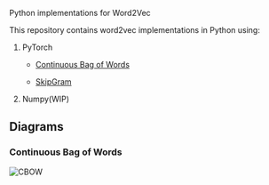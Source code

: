Python implementations for Word2Vec

This repository contains word2vec implementations in Python using:

1. PyTorch
 
    - [Continuous Bag of Words](https://github.com/xssChauhan/word2vec/blob/master/pytorch/CBOW.ipynb)
   
    - [SkipGram](https://github.com/xssChauhan/word2vec/blob/master/pytorch/Skip%20Gram.ipynb)
   
2. Numpy(WIP)


## Diagrams

### Continuous Bag of Words

![CBOW](https://github.com/xssChauhan/word2vec/blob/master/Continuous%20Bag%20of%20Words.png)
